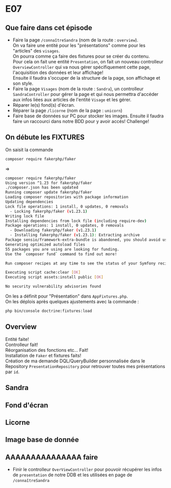 # E07

## Que faire dans cet épisode

* Faire la page ``` /connaîtreSandra ``` (nom de la route : ``` overview ```).  
On va faire une entité pour les "présentations" comme pour les "articles" des ``` visages ```.    
On pourra comme ça faire des fixtures pour se créer du contenu.  
Pour cela on fait une entité ``` Presentation ```, on fait un nouveau controlleur ``` OverviewController ``` qui va nous gérer spécifiquement cette page, l'acquisition des données et leur affichage!  
Ensuite il faudra s'occuper de la structure de la page, son affichage et son style.  
* Faire la page ``` Visages ``` (nom de la route : ``` Sandra ```), un controlleur ``` SandraController ``` pour gérer la page et qui nous permettra d'accéder aux infos liées aux articles de l'entité ``` Visage ``` et les gérer.  
* Réparer le(s) fond(s) d'écran.
* Réparer la page ``` /licorne ``` (nom de la page : ``` unicorn ```)
* Faire base de données sur PC pour stocker les images. Ensuite il faudra faire un raccourci dans notre BDD pour y avoir accés! Challenge!  

## On débute les FIXTURES

On saisit la commande 
```bash
composer require fakerphp/faker
```
=> 

```bash
composer require fakerphp/faker
Using version ^1.23 for fakerphp/faker
./composer.json has been updated
Running composer update fakerphp/faker
Loading composer repositories with package information
Updating dependencies
Lock file operations: 1 install, 0 updates, 0 removals
  - Locking fakerphp/faker (v1.23.1)
Writing lock file
Installing dependencies from lock file (including require-dev)
Package operations: 1 install, 0 updates, 0 removals
  - Downloading fakerphp/faker (v1.23.1)
  - Installing fakerphp/faker (v1.23.1): Extracting archive
Package sensio/framework-extra-bundle is abandoned, you should avoid using it. Use Symfony instead.
Generating optimized autoload files
55 packages you are using are looking for funding.
Use the `composer fund` command to find out more!

Run composer recipes at any time to see the status of your Symfony recipes.

Executing script cache:clear [OK]
Executing script assets:install public [OK]

No security vulnerability advisories found
```

On les a définit pour "Présentation" dans ``` AppFixtures.php ```.  
On les déplois après quelques ajustements avec la commande :  

```bash
php bin/console doctrine:fixtures:load
```

## Overview

Entité faite!  
Controlleur fait!  
Réorganisation des fonctions etc... Fait!  
Installation de ``` Faker ``` et fixtures faits!  
Création de ma demande DQL/QueryBuilder personnalisée dans le Repository ``` PresentationRepository ``` pour retrouver toutes mes présentations par ``` id ```.  

## Sandra

## Fond d'écran

## Licorne

## Image base de donnée

## AAAAAAAAAAAAAAA faire

* Finir le controlleur ``` OverViewController ``` pour pouvoir récupérer les infos de ``` presentation ``` de notre DDB et les utilisées en page de ``` /connaîtreSandra ```
